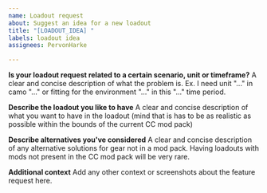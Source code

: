 ```yaml
---
name: Loadout request
about: Suggest an idea for a new loadout
title: "[LOADOUT_IDEA] "
labels: loadout idea
assignees: PervonHarke

---
```


**Is your loadout request related to a certain scenario, unit or timeframe?**
A clear and concise description of what the problem is. Ex. I need unit "..." in camo "..." or fitting for the environment "..." in this "..." time period.

**Describe the loadout you like to have**
A clear and concise description of what you want to have in the loadout (mind that is has to be as realistic as possible within the bounds of the current CC mod pack)

**Describe alternatives you've considered**
A clear and concise description of any alternative solutions for gear not in a mod pack.
Having loadouts with mods not present in the CC mod pack will be very rare. 

**Additional context**
Add any other context or screenshots about the feature request here.
